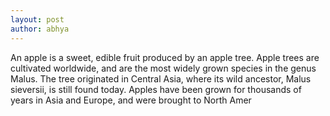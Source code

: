 ```yaml
---
layout: post
author: abhya
---
```

An apple is a sweet, edible fruit produced by an apple tree.
Apple trees are cultivated worldwide, and are the most widely grown species in
the genus Malus. The tree originated in Central Asia, where its wild ancestor,
Malus sieversii, is still found today. Apples have been grown for thousands of
years in Asia and Europe, and were brought to North Amer